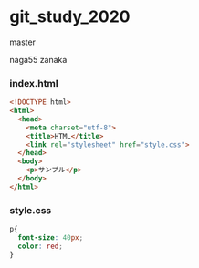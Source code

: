 # git_study_2020

master


naga55
zanaka

### index.html
```html
<!DOCTYPE html>
<html>
  <head>
    <meta charset="utf-8">
    <title>HTML</title>
    <link rel="stylesheet" href="style.css">
  </head>
  <body>
    <p>サンプル</p>
  </body>
</html>
```

### style.css
```css
p{
  font-size: 40px;
  color: red;
}
```

